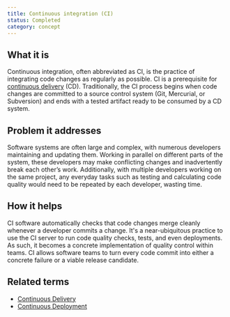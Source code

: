 ```yaml
---
title: Continuous integration (CI)
status: Completed 
category: concept
---
```


## What it is 

Continuous integration, often abbreviated as CI, is the practice of integrating code changes as regularly as possible. 
CI is a prerequisite for [continuous delivery](/continuous_delivery/) (CD). 
Traditionally, the CI process begins when code changes are committed to a source control system (Git, Mercurial, or Subversion) 
and ends with a tested artifact ready to be consumed by a CD system. 

## Problem it addresses

Software systems are often large and complex, with numerous developers maintaining and updating them. 
Working in parallel on different parts of the system, 
these developers may make conflicting changes and inadvertently break each other’s work. 
Additionally, with multiple developers working on the same project, 
any everyday tasks such as testing and calculating code quality would need to be repeated by each developer, wasting time.

## How it helps

CI software automatically checks that code changes merge cleanly whenever a developer commits a change. 
It's a near-ubiquitous practice to use the CI server to run code quality checks, tests, and even deployments. 
As such, it becomes a concrete implementation of quality control within teams. 
CI allows software teams to turn every code commit into either a concrete failure or a viable release candidate.

## Related terms

* [Continuous Delivery](/continuous_delivery/)
* [Continuous Deployment](/continuous_deployment/)
